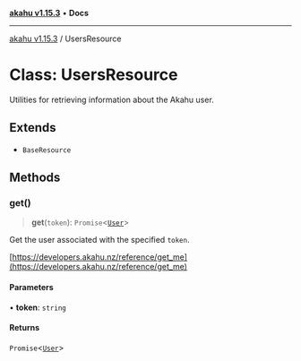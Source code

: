 [**akahu v1.15.3**](../README.md) • **Docs**

***

[akahu v1.15.3](../README.md) / UsersResource

# Class: UsersResource

Utilities for retrieving information about the Akahu user.

## Extends

- `BaseResource`

## Methods

### get()

> **get**(`token`): `Promise`\<[`User`](../type-aliases/User.md)\>

Get the user associated with the specified `token`.

[https://developers.akahu.nz/reference/get_me](https://developers.akahu.nz/reference/get_me)

#### Parameters

• **token**: `string`

#### Returns

`Promise`\<[`User`](../type-aliases/User.md)\>
